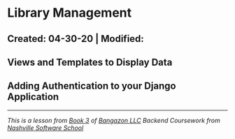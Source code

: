# Library Management

Created: 04-30-20 | Modified:
---

## Views and Templates to Display Data
<!-- - [Code]() -->
<!-- - [Directions]() -->

## Adding Authentication to your Django Application
<!-- - [Code]() -->
<!-- - [Directions]() -->

---
_This is a lesson from [Book 3](https://github.com/nashville-software-school/bangazon-llc/tree/master/book-3-web-applications) of [Bangazon LLC](https://github.com/nashville-software-school/bangazon-llc) Backend Coursework from [Nashville Software School](https://github.com/nashville-software-school)_